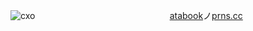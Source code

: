 ![cxo](https://files.catbox.moe/3oib6n.png)
⠀ ⠀ ⠀ ⠀ ⠀⠀ ⠀ ⠀ ⠀ ⠀⠀ ⠀ ⠀ ⠀ ⠀⠀[atabook](https://aliceinborderlanddd.atabook.org/)ノ[prns.cc](https://pronouns.cc/@Snowcorpse)
